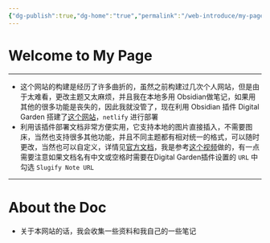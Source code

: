 ```yaml
---
{"dg-publish":true,"dg-home":"true","permalink":"/web-introduce/my-page/","tags":["gardenEntry"],"dgPassFrontmatter":true}
---
```


# Welcome to My Page
---
- 这个网站的构建是经历了许多曲折的，虽然之前构建过几次个人网站，但是由于太难看，更改主题又太麻烦，并且我在本地多用 Obsidian做笔记，如果用其他的很多功能是丧失的，因此我就没管了，现在利用 Obsidian 插件 Digital Garden 搭建了[这个网站](https://gleeful-pothos-d1fa50.netlify.app/)，`netlify` 进行部署
- 利用该插件部署文档非常方便实用，它支持本地的图片直接插入，不需要图床，当然也支持很多其他功能，并且不同主题都有相对统一的格式，可以随时更改，当然也可以自定义，详情见[官方文档](https://dg-docs.ole.dev/advanced/hosting-alternatives/)，我是参考[这个视频](https://www.bilibili.com/video/BV1HF411173m?spm_id_from=333.851.header_right.history_list.click)做的，有一点需要注意如果文档名有中文或空格时需要在Digital Garden插件设置的 `URL` 中勾选 `Slugify Note URL`
---
# About the Doc

- 关于本网站的话，我会收集一些资料和我自己的一些笔记